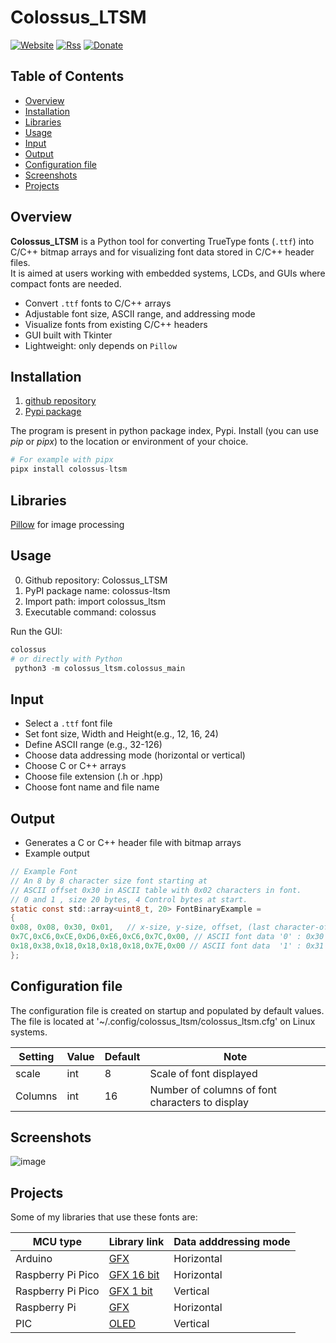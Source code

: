 # Colossus_LTSM

[![Website](https://img.shields.io/badge/Website-Link-blue.svg)](https://gavinlyonsrepo.github.io/)  [![Rss](https://img.shields.io/badge/Subscribe-RSS-yellow.svg)](https://gavinlyonsrepo.github.io//feed.xml)  [![Donate](https://img.shields.io/badge/Donate-PayPal-green.svg)](https://www.paypal.com/paypalme/whitelight976)

## Table of Contents

* [Overview](#overview)
* [Installation](#installation)
* [Libraries](#libraries)
* [Usage](#usage)
* [Input](#input)
* [Output](#output)
* [Configuration file](#configuration-file)
* [Screenshots](#screenshots)
* [Projects](#projects)

## Overview

**Colossus_LTSM** is a Python tool for converting TrueType fonts (`.ttf`) into C/C++ bitmap arrays and for visualizing font data stored in C/C++ header files.  
It is aimed at users working with embedded systems, LCDs, and GUIs where compact fonts are needed.

- Convert `.ttf` fonts to C/C++ arrays
- Adjustable font size, ASCII range, and addressing mode
- Visualize fonts from existing C/C++ headers
- GUI built with Tkinter
- Lightweight: only depends on `Pillow`

## Installation

1. [github repository](https://www.github.com/gavinlyonsrepo/Colossus_LTSM)
2. [Pypi package](https://pypi.org/project/colossus-ltsm/)

The program is present in python package index, Pypi.
Install (you can use *pip* or *pipx*) to the location or environment of your choice.

```python
# For example with pipx 
pipx install colossus-ltsm
```

## Libraries

[Pillow](https://python-pillow.org/) for image processing

## Usage

0. Github repository: Colossus_LTSM
1. PyPI package name: colossus-ltsm
2. Import path: import colossus_ltsm
3. Executable command: colossus

Run the GUI:

```python
colossus
# or directly with Python
 python3 -m colossus_ltsm.colossus_main
```

## Input

* Select a `.ttf` font file
* Set font size, Width and Height(e.g., 12, 16, 24)
* Define ASCII range (e.g., 32-126)
* Choose data addressing mode (horizontal or vertical)
* Choose C or C++ arrays
* Choose file extension (.h or .hpp)
* Choose font name and file name

## Output

* Generates a C or C++ header file with bitmap arrays
* Example output

```c
// Example Font
// An 8 by 8 character size font starting at 
// ASCII offset 0x30 in ASCII table with 0x02 characters in font. 
// 0 and 1 , size 20 bytes, 4 Control bytes at start.
static const std::array<uint8_t, 20> FontBinaryExample =
{
0x08, 0x08, 0x30, 0x01,   // x-size, y-size, offset, (last character-offset : 0x31-0x30)
0x7C,0xC6,0xCE,0xD6,0xE6,0xC6,0x7C,0x00, // ASCII font data '0' : 0x30
0x18,0x38,0x18,0x18,0x18,0x18,0x7E,0x00 // ASCII font data  '1' : 0x31
};
```

## Configuration file

The configuration file is created on startup and populated by default values.
The file is located at '~/.config/colossus_ltsm/colossus_ltsm.cfg' on Linux systems.

| Setting  | Value |  Default | Note |
| ------ | ------ | ----- | ----- |
| scale | int | 8 | Scale of font displayed  |
| Columns | int |16 | Number of columns of font characters to display|

## Screenshots

![ image ](https://github.com/gavinlyonsrepo/Colossus_LTSM/blob/main/extras/images/screenshot.png)

## Projects

Some of my libraries that use these fonts are:

| MCU type |Library link | Data adddressing mode|
| ------ | ------ | ----- |
| Arduino | [GFX](https://github.com/gavinlyonsrepo/display16_LTSM) | Horizontal |
| Raspberry Pi Pico | [GFX 16 bit](https://github.com/gavinlyonsrepo/displaylib_16bit_PICO) | Horizontal |
| Raspberry Pi Pico | [GFX 1 bit](https://github.com/gavinlyonsrepo/displaylib_1bit_PICO) | Vertical |
| Raspberry Pi | [GFX](https://github.com/gavinlyonsrepo/Display_Lib_RPI) | Horizontal |
| PIC | [OLED](https://github.com/gavinlyonsrepo/pic_18F47K42_projects ) | Vertical |
